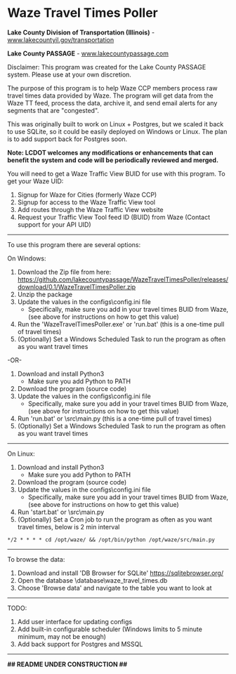 # Waze Travel Times Poller
**Lake County Division of Transportation (Illinois)** - www.lakecountyil.gov/transportation

**Lake County PASSAGE** - www.lakecountypassage.com

Disclaimer: This program was created for the Lake County PASSAGE system. Please use at your own discretion.

The purpose of this program is to help Waze CCP members process raw travel times data
provided by Waze. The program will get data from the Waze TT feed, process the data, archive it,
and send email alerts for any segments that are "congested".

This was originally built to work on Linux + Postgres, but we scaled it back to use SQLite, 
so it could be easily deployed on Windows or Linux. The plan is to add support back for Postgres soon.

**Note: LCDOT welcomes any modifications or enhancements that can benefit the system and code will be 
periodically reviewed and merged.**

You will need to get a Waze Traffic View BUID for use with this program.
To get your Waze UID:
1. Signup for Waze for Cities (formerly Waze CCP)
2. Signup for access to the Waze Traffic View tool
3. Add routes through the Waze Traffic View website
4. Request your Traffic View Tool feed ID (BUID) from Waze (Contact support for your API UID)

---

To use this program there are several options:

On Windows:
1. Download the Zip file from here: https://github.com/lakecountypassage/WazeTravelTimesPoller/releases/download/0.1/WazeTravelTimesPoller.zip
2. Unzip the package
3. Update the values in the configs\config.ini file
    - Specifically, make sure you add in your travel times BUID from Waze, 
        (see above for instructions on how to get this value)
4. Run the 'WazeTravelTimesPoller.exe' or 'run.bat' (this is a one-time pull of travel times)
5. (Optionally) Set a Windows Scheduled Task to run the program as often as you want travel times

-OR-

1. Download and install Python3
    - Make sure you add Python to PATH
2. Download the program (source code)
3. Update the values in the configs\config.ini file
    - Specifically, make sure you add in your travel times BUID from Waze, 
        (see above for instructions on how to get this value)
4. Run 'run.bat' or \src\main.py (this is a one-time pull of travel times)
5. (Optionally) Set a Windows Scheduled Task to run the program as often as you want travel times

---


On Linux:
1. Download and install Python3
    - Make sure you add Python to PATH
2. Download the program (source code)
3. Update the values in the configs\config.ini file
    - Specifically, make sure you add in your travel times BUID from Waze, 
        (see above for instructions on how to get this value)
4. Run 'start.bat' or \src\main.py
5. (Optionally) Set a Cron job to run the program as often as you want travel times, below is 2 min interval

`*/2 * * * * cd /opt/waze/ && /opt/bin/python /opt/waze/src/main.py`

---

To browse the data:
1. Download and install 'DB Browser for SQLite' https://sqlitebrowser.org/
2. Open the database \database\waze_travel_times.db
3. Choose 'Browse data' and navigate to the table you want to look at

---

TODO:
1. Add user interface for updating configs
2. Add built-in configurable scheduler (Windows limits to 5 minute minimum, may not be enough)
3. Add back support for Postgres and MSSQL

---

**## README UNDER CONSTRUCTION ##**